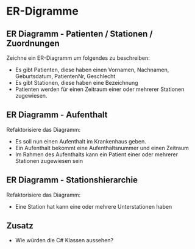 
# ER-Digramme

## ER Diagramm - Patienten / Stationen / Zuordnungen

Zeichne ein ER-Diagramm um folgendes zu beschreiben:

- Es gibt Patienten, diese haben einen Vornamen, Nachnamen, Geburtsdatum, PatientenNr, Geschlecht
- Es gibt Stationen, diese haben eine Bezeichnung
- Patienten werden für einen Zeitraum einer oder mehrerer Stationen zugewiesen.

## ER Diagramm - Aufenthalt

Refaktorisiere das Diagramm:

- Es soll nun einen Aufenthalt im Krankenhaus geben. 
- Ein Aufenthalt bekommt eine Aufenthaltsnummer und einen Zeitraum
- Im Rahmen des Aufenthalts kann ein Patient einer oder mehrerer Stationen zugewiesen sein

## ER Diagramm - Stationshierarchie

Refaktorisiere das Diagramm:

- Eine Station hat kann eine oder mehrere Unterstationen haben

## Zusatz

- Wie würden die C# Klassen aussehen?
